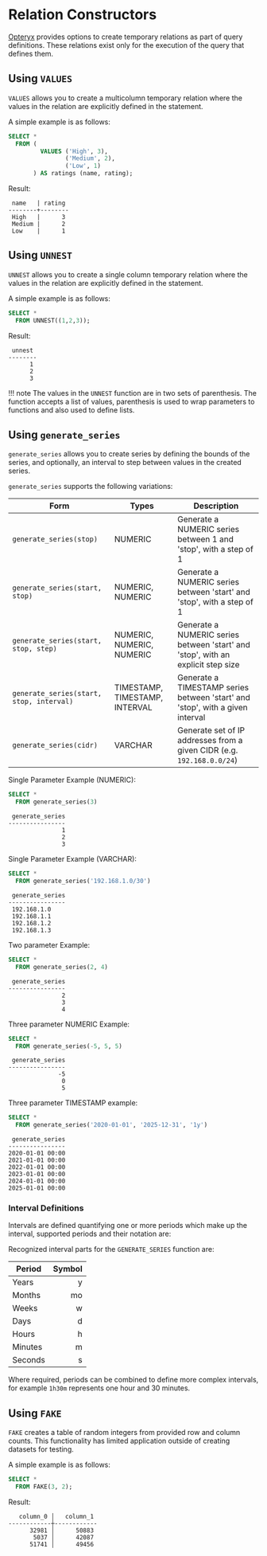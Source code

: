# Relation Constructors

[Opteryx](https://github.com/mabel-dev/opteryx) provides options to create temporary relations as part of query definitions. These relations exist only for the execution of the query that defines them.

## Using `VALUES`

`VALUES` allows you to create a multicolumn temporary relation where the values in the relation are explicitly defined in the statement.

A simple example is as follows:

~~~sql
SELECT * 
  FROM (
         VALUES ('High', 3),
                ('Medium', 2),
                ('Low', 1)
       ) AS ratings (name, rating);
~~~

Result:

~~~
 name   | rating
--------+--------
 High   |      3
 Medium |      2
 Low    |      1
~~~

## Using `UNNEST`

`UNNEST` allows you to create a single column temporary relation where the values in the relation are explicitly defined in the statement.

A simple example is as follows:

~~~sql
SELECT *
  FROM UNNEST((1,2,3));
~~~

Result:

~~~
 unnest 
--------
      1
      2
      3
~~~

!!! note
    The values in the `UNNEST` function are in two sets of parenthesis. The function accepts a list of values, parenthesis is used to wrap parameters to functions and also used to define lists.

## Using `generate_series`

`generate_series` allows you to create series by defining the bounds of the series, and optionally, an interval to step between values in the created series. 

`generate_series` supports the following variations:

Form                                 | Types   | Description
------------------------------------ | ------- | --------------------------
`generate_series(stop)`              | NUMERIC | Generate a NUMERIC series between 1 and 'stop', with a step of 1 
`generate_series(start, stop)`       | NUMERIC, NUMERIC | Generate a NUMERIC series between 'start' and 'stop', with a step of 1
`generate_series(start, stop, step)` | NUMERIC, NUMERIC, NUMERIC | Generate a NUMERIC series between 'start' and 'stop', with an explicit step size
`generate_series(start, stop, interval)` | TIMESTAMP, TIMESTAMP, INTERVAL | Generate a TIMESTAMP series between 'start' and 'stop', with a given interval
`generate_series(cidr)` | VARCHAR | Generate set of IP addresses from a given CIDR (e.g. `192.168.0.0/24`)

Single Parameter Example (NUMERIC):

~~~sql
SELECT *
  FROM generate_series(3)
~~~
~~~
 generate_series 
----------------
               1
               2
               3
~~~

Single Parameter Example (VARCHAR):

~~~sql
SELECT *
  FROM generate_series('192.168.1.0/30')
~~~
~~~
 generate_series 
----------------
 192.168.1.0
 192.168.1.1
 192.168.1.2
 192.168.1.3
~~~

Two parameter Example:

~~~sql
SELECT *
  FROM generate_series(2, 4)
~~~
~~~
 generate_series 
----------------
               2
               3
               4
~~~

Three parameter NUMERIC Example:

~~~sql
SELECT *
  FROM generate_series(-5, 5, 5)
~~~
~~~
 generate_series 
----------------
              -5
               0
               5
~~~

Three parameter TIMESTAMP example:

~~~sql
SELECT *
  FROM generate_series('2020-01-01', '2025-12-31', '1y')
~~~
~~~
 generate_series 
----------------
2020-01-01 00:00
2021-01-01 00:00
2022-01-01 00:00
2023-01-01 00:00
2024-01-01 00:00
2025-01-01 00:00
~~~

### Interval Definitions

Intervals are defined quantifying one or more periods which make up the interval, supported periods and their notation are:

Recognized interval parts for the `GENERATE_SERIES` function are:

Period  | Symbol
------- | -----:
Years   | y
Months  | mo
Weeks   | w
Days    | d
Hours   | h
Minutes | m
Seconds | s

Where required, periods can be combined to define more complex intervals, for example `1h30m` represents one hour and 30 minutes.

## Using `FAKE`

`FAKE` creates a table of random integers from provided row and column counts. This functionality has limited application outside of creating datasets for testing.

A simple example is as follows:

~~~sql
SELECT * 
  FROM FAKE(3, 2);
~~~

Result:

~~~
   column_0 │   column_1 
------------┼------------
      32981 │      50883
       5037 │      42087
      51741 │      49456
~~~